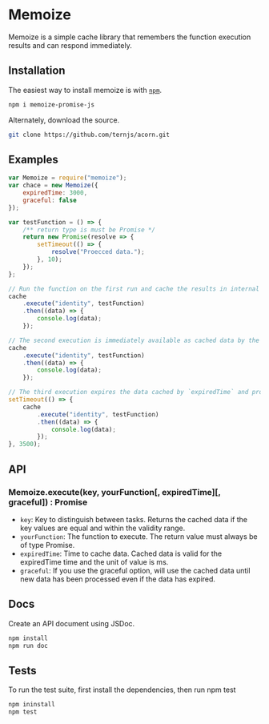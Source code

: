 # Memoize
Memoize is a simple cache library that remembers the function execution results and can respond immediately.

## Installation

The easiest way to install memoize is with [`npm`][npm].

[npm]: https://www.npmjs.com/

```sh
npm i memoize-promise-js
```

Alternately, download the source.

```sh
git clone https://github.com/ternjs/acorn.git
```

## Examples

```javascript
var Memoize = require("memoize");
var chace = new Memoize({
    expiredTime: 3000,
    graceful: false
});

var testFunction = () => {
    /** return type is must be Promise */
    return new Promise(resolve => {
        setTimeout(() => {
            resolve("Proecced data.");
        }, 10);
    });
};

// Run the function on the first run and cache the results in internal storage.
cache
    .execute("identity", testFunction)
    .then((data) => {
        console.log(data);
    });

// The second execution is immediately available as cached data by the first execution.
cache
    .execute("identity", testFunction)
    .then((data) => {
        console.log(data);
    });

// The third execution expires the data cached by `expiredTime` and processes it again by executing the function again.
setTimeout(() => {
    cache
        .execute("identity", testFunction)
        .then((data) => {
            console.log(data);
        });
}, 3500);

```

## API

### Memoize.execute(key, yourFunction[, expiredTime][, graceful]) : Promise

- `key`: Key to distinguish between tasks. Returns the cached data if the key values are equal and within the validity range.
- `yourFunction`: The function to execute. The return value must always be of type Promise.
- `expiredTime`: Time to cache data. Cached data is valid for the expiredTime time and the unit of value is ms.
- `graceful`: If you use the graceful option, will use the cached data until new data has been processed even if the data has expired.

## Docs

Create an API document using JSDoc.

```sh
npm install
npm run doc
```

## Tests

To run the test suite, first install the dependencies, then run npm test

```sh
npm ininstall
npm test
```
